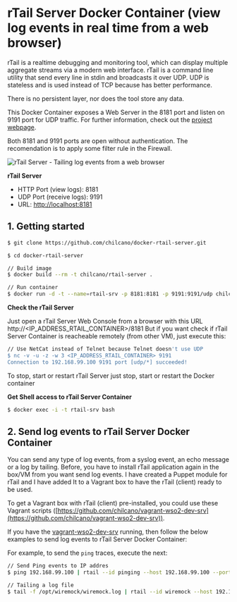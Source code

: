 # rTail Server Docker Container (view log events in real time from a web browser)


rTail is a realtime debugging and monitoring tool, which can display multiple aggregate streams via a modern web interface. 
rTail is a command line utility that send every line in stdin and broadcasts it over UDP. 
UDP is stateless and is used instead of TCP because has better performance.

There is no persistent layer, nor does the tool store any data.

This Docker Container exposes a Web Server in the 8181 port and listen on 9191 port for UDP traffic.
For further information, check out the [project webpage](https://github.com/kilianc/rtail).

Both 8181 and 9191 ports are open without authentication. The recomendation is to apply some filter rule in the Firewall.

![rTail Server - Tailing log events from a web browser](https://www.dropbox.com/s/845ei1w51jdgmu9/chilcano-logs-rtail-microservices-2-browsing.png?raw=1 "rTail Server - Tailing log events from a web browser")

__rTail Server__
* HTTP Port (view logs): 8181
* UDP Port (receive logs): 9191
* URL: [http://localhost:8181](http://localhost:8181)


## 1. Getting started

```bash
$ git clone https://github.com/chilcano/docker-rtail-server.git

$ cd docker-rtail-server

// Build image
$ docker build --rm -t chilcano/rtail-server .

// Run container
$ docker run -d -t --name=rtail-srv -p 8181:8181 -p 9191:9191/udp chilcano/rtail-server
```

__Check the rTail Server__

Just open a rTail Server Web Console from a browser with this URL http://<IP_ADDRESS_RTAIL_CONTAINER>/8181
But if you want check if rTail Server Container is reacheable remotely (from other VM), just execute this:

```bash
// Use NetCat instead of Telnet because Telnet doesn't use UDP
$ nc -v -u -z -w 3 <IP_ADDRESS_RTAIL_CONTAINER> 9191
Connection to 192.168.99.100 9191 port [udp/*] succeeded!
```

To stop, start or restart rTail Server just stop, start or restart the Docker container

__Get Shell access to rTail Server Container__

```bash
$ docker exec -i -t rtail-srv bash
```

## 2. Send log events to rTail Server Docker Container

You can send any type of log events, from a syslog event, an echo message or a log by tailing. Before, you have to install rTail application again in the box/VM from you want send log events.
I have created a Puppet module for rTail and I have added It to a Vagrant box to have the rTail (client) ready to be used.

To get a Vagrant box with rTail (client) pre-installed, you could use these Vagrant scripts ([https://github.com/chilcano/vagrant-wso2-dev-srv](https://github.com/chilcano/vagrant-wso2-dev-srv)).

If you have the [vagrant-wso2-dev-srv](https://github.com/chilcano/vagrant-wso2-dev-srv) running, then follow the below examples to send log events to rTail Server Docker Container:

For example, to send the `ping` traces, execute the next:

```bash
// Send Ping events to IP addres
$ ping 192.168.99.100 | rtail --id pinging --host 192.168.99.100 --port 9191 --mute
```

```bash
// Tailing a log file
$ tail -f /opt/wiremock/wiremock.log | rtail --id wiremock --host 192.168.99.100 --port 9191 --mute
```


